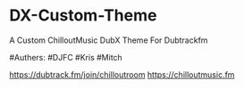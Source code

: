 # DX-Custom-Theme
A Custom ChilloutMusic DubX Theme For Dubtrackfm

#Authers:
#DJFC
#Kris
#Mitch

https://dubtrack.fm/join/chilloutroom
https://chilloutmusic.fm
